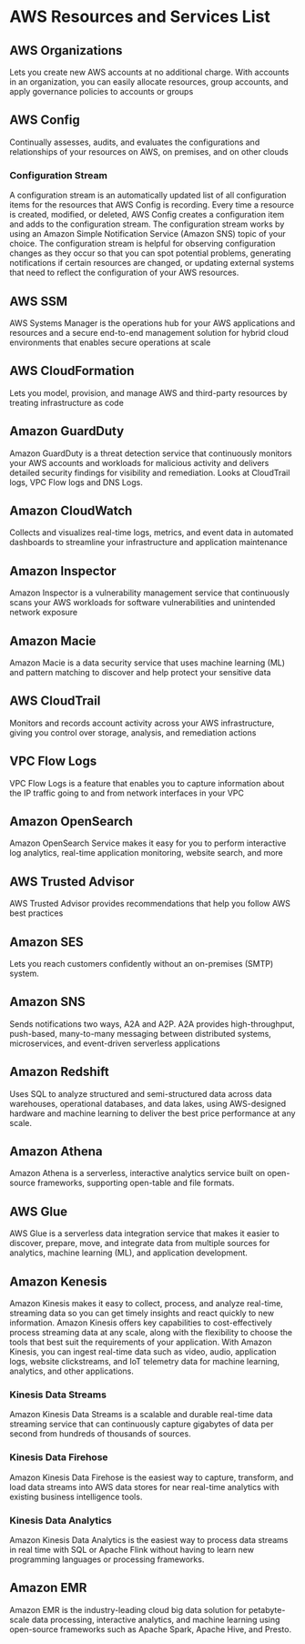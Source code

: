 # AWS Resources and Services List

## AWS Organizations

Lets you create new AWS accounts at no additional charge. With accounts in an organization, you can easily allocate resources, group accounts, and apply governance policies to accounts or groups

## AWS Config

Continually assesses, audits, and evaluates the configurations and relationships of your resources on AWS, on premises, and on other clouds

### Configuration Stream

A configuration stream is an automatically updated list of all configuration items for the resources that AWS Config is recording. Every time a resource is created, modified, or deleted, AWS Config creates a configuration item and adds to the configuration stream. The configuration stream works by using an Amazon Simple Notification Service (Amazon SNS) topic of your choice. The configuration stream is helpful for observing configuration changes as they occur so that you can spot potential problems, generating notifications if certain resources are changed, or updating external systems that need to reflect the configuration of your AWS resources. 

## AWS SSM

AWS Systems Manager is the operations hub for your AWS applications and resources and a secure end-to-end management solution for hybrid cloud environments that enables secure operations at scale

## AWS CloudFormation

Lets you model, provision, and manage AWS and third-party resources by treating infrastructure as code

## Amazon GuardDuty

Amazon GuardDuty is a threat detection service that continuously monitors your AWS accounts and workloads for malicious activity and delivers detailed security findings for visibility and remediation. Looks at CloudTrail logs, VPC Flow logs and DNS Logs.

## Amazon CloudWatch 

Collects and visualizes real-time logs, metrics, and event data in automated dashboards to streamline your infrastructure and application maintenance

## Amazon Inspector 

Amazon Inspector is a vulnerability management service that continuously scans your AWS workloads for software vulnerabilities and unintended network exposure

## Amazon Macie

Amazon Macie is a data security service that uses machine learning (ML) and pattern matching to discover and help protect your sensitive data

## AWS CloudTrail 

Monitors and records account activity across your AWS infrastructure, giving you control over storage, analysis, and remediation actions

## VPC Flow Logs

VPC Flow Logs is a feature that enables you to capture information about the IP traffic going to and from network interfaces in your VPC

## Amazon OpenSearch

Amazon OpenSearch Service makes it easy for you to perform interactive log analytics, real-time application monitoring, website search, and more

## AWS Trusted Advisor

AWS Trusted Advisor provides recommendations that help you follow AWS best practices

## Amazon SES

Lets you reach customers confidently without an on-premises (SMTP) system.

## Amazon SNS

Sends notifications two ways, A2A and A2P. A2A provides high-throughput, push-based, many-to-many messaging between distributed systems, microservices, and event-driven serverless applications

## Amazon Redshift

Uses SQL to analyze structured and semi-structured data across data warehouses, operational databases, and data lakes, using AWS-designed hardware and machine learning to deliver the best price performance at any scale.

## Amazon Athena

Amazon Athena is a serverless, interactive analytics service built on open-source frameworks, supporting open-table and file formats. 

## AWS Glue 

AWS Glue is a serverless data integration service that makes it easier to discover, prepare, move, and integrate data from multiple sources for analytics, machine learning (ML), and application development.

## Amazon Kenesis

Amazon Kinesis makes it easy to collect, process, and analyze real-time, streaming data so you can get timely insights and react quickly to new information. Amazon Kinesis offers key capabilities to cost-effectively process streaming data at any scale, along with the flexibility to choose the tools that best suit the requirements of your application. With Amazon Kinesis, you can ingest real-time data such as video, audio, application logs, website clickstreams, and IoT telemetry data for machine learning, analytics, and other applications.

### Kinesis Data Streams

Amazon Kinesis Data Streams is a scalable and durable real-time data streaming service that can continuously capture gigabytes of data per second from hundreds of thousands of sources. 

### Kinesis Data Firehose

Amazon Kinesis Data Firehose is the easiest way to capture, transform, and load data streams into AWS data stores for near real-time analytics with existing business intelligence tools.

### Kinesis Data Analytics

Amazon Kinesis Data Analytics is the easiest way to process data streams in real time with SQL or Apache Flink without having to learn new programming languages or processing frameworks.

## Amazon EMR 

Amazon EMR is the industry-leading cloud big data solution for petabyte-scale data processing, interactive analytics, and machine learning using open-source frameworks such as Apache Spark, Apache Hive, and Presto. 